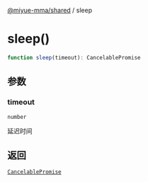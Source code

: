 [@miyue-mma/shared](../index.md) / sleep

# sleep()

```ts
function sleep(timeout): CancelablePromise
```

## 参数

### timeout

`number`

延迟时间

## 返回

[`CancelablePromise`](../interfaces/CancelablePromise.md)
